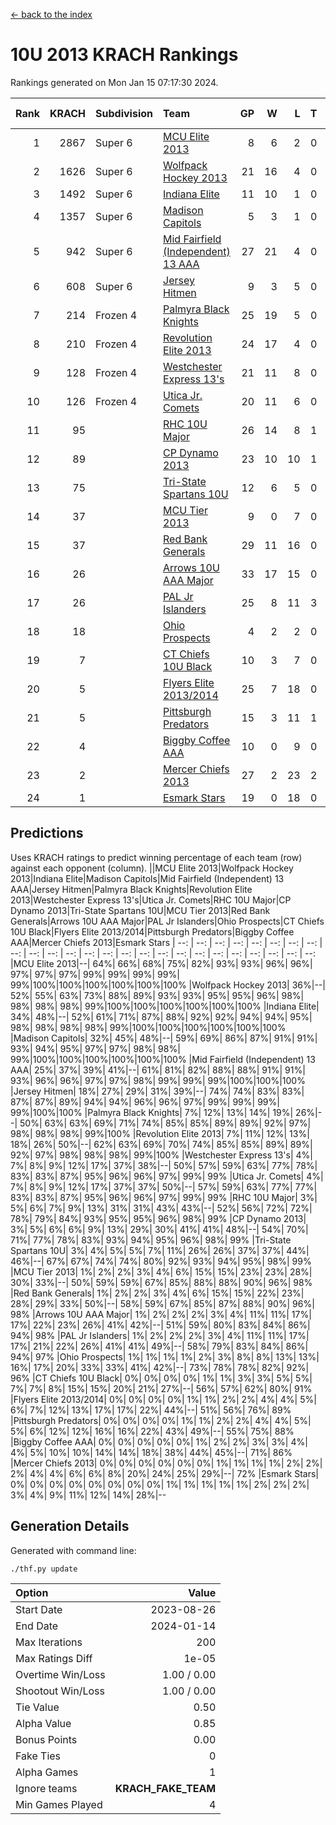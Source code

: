 [<- back to the index](readme.md)
# 10U 2013 KRACH Rankings
Rankings generated on Mon Jan 15 07:17:30 2024.

Rank|KRACH|Subdivision|Team|GP|W|L|T|OTW|OTL|SoS|Exp Wins|Win Diff
---:|---:|:---|:---|---:|---:|---:|---:|---:|---:|---:|---:|---:
1|2867|Super 6|[MCU Elite 2013](https://gamesheetstats.com/seasons/3664/teams/140889/schedule)|8|6|2|0|0|0|993|6.9|0.0
2|1626|Super 6|[Wolfpack Hockey 2013](https://gamesheetstats.com/seasons/3664/teams/140894/schedule)|21|16|4|0|0|1|782|16.9|0.0
3|1492|Super 6|[Indiana Elite](https://gamesheetstats.com/seasons/3664/teams/144358/schedule)|11|10|1|0|0|0|254|10.8|-0.0
4|1357|Super 6|[Madison Capitols](https://gamesheetstats.com/seasons/3664/teams/162460/schedule)|5|3|1|0|1|0|524|4.8|-0.0
5|942|Super 6|[Mid Fairfield (Independent) 13 AAA](https://gamesheetstats.com/seasons/3664/teams/140891/schedule)|27|21|4|0|2|0|273|23.9|0.0
6|608|Super 6|[Jersey Hitmen](https://gamesheetstats.com/seasons/3664/teams/140893/schedule)|9|3|5|0|0|1|1673|3.9|0.0
7|214|Frozen 4|[Palmyra Black Knights](https://gamesheetstats.com/seasons/3664/teams/140906/schedule)|25|19|5|0|0|1|278|19.9|0.0
8|210|Frozen 4|[Revolution Elite 2013](https://gamesheetstats.com/seasons/3664/teams/140904/schedule)|24|17|4|0|2|1|170|19.9|0.0
9|128|Frozen 4|[Westchester Express 13's](https://gamesheetstats.com/seasons/3664/teams/140899/schedule)|21|11|8|0|0|2|390|11.9|0.0
10|126|Frozen 4|[Utica Jr. Comets](https://gamesheetstats.com/seasons/3664/teams/140900/schedule)|20|11|6|0|3|0|62|14.9|0.0
11|95||[RHC 10U Major](https://gamesheetstats.com/seasons/3664/teams/140895/schedule)|26|14|8|1|1|2|201|16.4|0.0
12|89||[CP Dynamo 2013](https://gamesheetstats.com/seasons/3664/teams/140901/schedule)|23|10|10|1|1|1|281|12.4|0.0
13|75||[Tri-State Spartans 10U](https://gamesheetstats.com/seasons/3664/teams/144359/schedule)|12|6|5|0|0|1|671|6.8|-0.0
14|37||[MCU Tier 2013](https://gamesheetstats.com/seasons/3664/teams/140890/schedule)|9|0|7|0|2|0|433|2.9|0.0
15|37||[Red Bank Generals](https://gamesheetstats.com/seasons/3664/teams/140896/schedule)|29|11|16|0|0|2|255|11.9|0.0
16|26||[Arrows 10U AAA Major](https://gamesheetstats.com/seasons/3664/teams/140902/schedule)|33|17|15|0|0|1|110|17.9|0.0
17|26||[PAL Jr Islanders](https://gamesheetstats.com/seasons/3664/teams/140903/schedule)|25|8|11|3|2|1|98|12.4|0.0
18|18||[Ohio Prospects](https://gamesheetstats.com/seasons/3664/teams/199158/schedule)|4|2|2|0|0|0|315|2.8|-0.0
19|7||[CT Chiefs 10U Black](https://gamesheetstats.com/seasons/3664/teams/140892/schedule)|10|3|7|0|0|0|38|3.9|0.0
20|5||[Flyers Elite 2013/2014](https://gamesheetstats.com/seasons/3664/teams/140898/schedule)|25|7|18|0|0|0|54|7.9|0.0
21|5||[Pittsburgh Predators](https://gamesheetstats.com/seasons/3664/teams/140907/schedule)|15|3|11|1|0|0|142|4.4|0.0
22|4||[Biggby Coffee AAA](https://gamesheetstats.com/seasons/3664/teams/144357/schedule)|10|0|9|0|1|0|560|1.8|-0.0
23|2||[Mercer Chiefs 2013](https://gamesheetstats.com/seasons/3664/teams/140897/schedule)|27|2|23|2|0|0|105|3.9|0.0
24|1||[Esmark Stars](https://gamesheetstats.com/seasons/3664/teams/140905/schedule)|19|0|18|0|0|1|180|0.8|-0.0

## Predictions
Uses KRACH ratings to predict winning percentage of each team (row) against each opponent (column).
||MCU Elite 2013|Wolfpack Hockey 2013|Indiana Elite|Madison Capitols|Mid Fairfield (Independent) 13 AAA|Jersey Hitmen|Palmyra Black Knights|Revolution Elite 2013|Westchester Express 13's|Utica Jr. Comets|RHC 10U Major|CP Dynamo 2013|Tri-State Spartans 10U|MCU Tier 2013|Red Bank Generals|Arrows 10U AAA Major|PAL Jr Islanders|Ohio Prospects|CT Chiefs 10U Black|Flyers Elite 2013/2014|Pittsburgh Predators|Biggby Coffee AAA|Mercer Chiefs 2013|Esmark Stars
| --: | --: | --: | --: | --: | --: | --: | --: | --: | --: | --: | --: | --: | --: | --: | --: | --: | --: | --: | --: | --: | --: | --: | --: | --: 
|MCU Elite 2013|--| 64%| 66%| 68%| 75%| 82%| 93%| 93%| 96%| 96%| 97%| 97%| 97%| 99%| 99%| 99%| 99%| 99%|100%|100%|100%|100%|100%|100%
|Wolfpack Hockey 2013| 36%|--| 52%| 55%| 63%| 73%| 88%| 89%| 93%| 93%| 95%| 95%| 96%| 98%| 98%| 98%| 98%| 99%|100%|100%|100%|100%|100%|100%
|Indiana Elite| 34%| 48%|--| 52%| 61%| 71%| 87%| 88%| 92%| 92%| 94%| 94%| 95%| 98%| 98%| 98%| 98%| 99%|100%|100%|100%|100%|100%|100%
|Madison Capitols| 32%| 45%| 48%|--| 59%| 69%| 86%| 87%| 91%| 91%| 93%| 94%| 95%| 97%| 97%| 98%| 98%| 99%|100%|100%|100%|100%|100%|100%
|Mid Fairfield (Independent) 13 AAA| 25%| 37%| 39%| 41%|--| 61%| 81%| 82%| 88%| 88%| 91%| 91%| 93%| 96%| 96%| 97%| 97%| 98%| 99%| 99%| 99%|100%|100%|100%
|Jersey Hitmen| 18%| 27%| 29%| 31%| 39%|--| 74%| 74%| 83%| 83%| 87%| 87%| 89%| 94%| 94%| 96%| 96%| 97%| 99%| 99%| 99%| 99%|100%|100%
|Palmyra Black Knights|  7%| 12%| 13%| 14%| 19%| 26%|--| 50%| 63%| 63%| 69%| 71%| 74%| 85%| 85%| 89%| 89%| 92%| 97%| 98%| 98%| 98%| 99%|100%
|Revolution Elite 2013|  7%| 11%| 12%| 13%| 18%| 26%| 50%|--| 62%| 63%| 69%| 70%| 74%| 85%| 85%| 89%| 89%| 92%| 97%| 98%| 98%| 98%| 99%|100%
|Westchester Express 13's|  4%|  7%|  8%|  9%| 12%| 17%| 37%| 38%|--| 50%| 57%| 59%| 63%| 77%| 78%| 83%| 83%| 87%| 95%| 96%| 96%| 97%| 99%| 99%
|Utica Jr. Comets|  4%|  7%|  8%|  9%| 12%| 17%| 37%| 37%| 50%|--| 57%| 59%| 63%| 77%| 77%| 83%| 83%| 87%| 95%| 96%| 96%| 97%| 99%| 99%
|RHC 10U Major|  3%|  5%|  6%|  7%|  9%| 13%| 31%| 31%| 43%| 43%|--| 52%| 56%| 72%| 72%| 78%| 79%| 84%| 93%| 95%| 95%| 96%| 98%| 99%
|CP Dynamo 2013|  3%|  5%|  6%|  6%|  9%| 13%| 29%| 30%| 41%| 41%| 48%|--| 54%| 70%| 71%| 77%| 78%| 83%| 93%| 94%| 95%| 96%| 98%| 99%
|Tri-State Spartans 10U|  3%|  4%|  5%|  5%|  7%| 11%| 26%| 26%| 37%| 37%| 44%| 46%|--| 67%| 67%| 74%| 74%| 80%| 92%| 93%| 94%| 95%| 98%| 99%
|MCU Tier 2013|  1%|  2%|  2%|  3%|  4%|  6%| 15%| 15%| 23%| 23%| 28%| 30%| 33%|--| 50%| 59%| 59%| 67%| 85%| 88%| 88%| 90%| 96%| 98%
|Red Bank Generals|  1%|  2%|  2%|  3%|  4%|  6%| 15%| 15%| 22%| 23%| 28%| 29%| 33%| 50%|--| 58%| 59%| 67%| 85%| 87%| 88%| 90%| 96%| 98%
|Arrows 10U AAA Major|  1%|  2%|  2%|  2%|  3%|  4%| 11%| 11%| 17%| 17%| 22%| 23%| 26%| 41%| 42%|--| 51%| 59%| 80%| 83%| 84%| 86%| 94%| 98%
|PAL Jr Islanders|  1%|  2%|  2%|  2%|  3%|  4%| 11%| 11%| 17%| 17%| 21%| 22%| 26%| 41%| 41%| 49%|--| 58%| 79%| 83%| 84%| 86%| 94%| 97%
|Ohio Prospects|  1%|  1%|  1%|  1%|  2%|  3%|  8%|  8%| 13%| 13%| 16%| 17%| 20%| 33%| 33%| 41%| 42%|--| 73%| 78%| 78%| 82%| 92%| 96%
|CT Chiefs 10U Black|  0%|  0%|  0%|  0%|  1%|  1%|  3%|  3%|  5%|  5%|  7%|  7%|  8%| 15%| 15%| 20%| 21%| 27%|--| 56%| 57%| 62%| 80%| 91%
|Flyers Elite 2013/2014|  0%|  0%|  0%|  0%|  1%|  1%|  2%|  2%|  4%|  4%|  5%|  6%|  7%| 12%| 13%| 17%| 17%| 22%| 44%|--| 51%| 56%| 76%| 89%
|Pittsburgh Predators|  0%|  0%|  0%|  0%|  1%|  1%|  2%|  2%|  4%|  4%|  5%|  5%|  6%| 12%| 12%| 16%| 16%| 22%| 43%| 49%|--| 55%| 75%| 88%
|Biggby Coffee AAA|  0%|  0%|  0%|  0%|  0%|  1%|  2%|  2%|  3%|  3%|  4%|  4%|  5%| 10%| 10%| 14%| 14%| 18%| 38%| 44%| 45%|--| 71%| 86%
|Mercer Chiefs 2013|  0%|  0%|  0%|  0%|  0%|  0%|  1%|  1%|  1%|  1%|  2%|  2%|  2%|  4%|  4%|  6%|  6%|  8%| 20%| 24%| 25%| 29%|--| 72%
|Esmark Stars|  0%|  0%|  0%|  0%|  0%|  0%|  0%|  0%|  1%|  1%|  1%|  1%|  1%|  2%|  2%|  2%|  3%|  4%|  9%| 11%| 12%| 14%| 28%|--

## Generation Details

Generated with command line:
```
./thf.py update
```

| Option | Value |
| :----- | ----: |
| Start Date | 2023-08-26 |
| End Date | 2024-01-14 |
| Max Iterations | 200 |
| Max Ratings Diff | 1e-05 |
| Overtime Win/Loss | 1.00 / 0.00 |
| Shootout Win/Loss | 1.00 / 0.00 |
| Tie Value | 0.50 |
| Alpha Value | 0.85 |
| Bonus Points | 0.00 |
| Fake Ties | 0 |
| Alpha Games | 1 |
| Ignore teams | __KRACH_FAKE_TEAM__ |
| Min Games Played | 4 |

